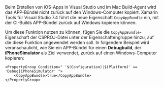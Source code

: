 
Beim Erstellen von iOS-Apps in Visual Studio und im Mac Build-Agent wird das APP-Bündel nicht zurück auf den Windows-Computer kopiert. Xamarin Tools für Visual Studio 7.4 führt die neue Eigenschaft `CopyAppBundle` ein, mit der CI-Builds APP-Bündel zurück auf Windows kopieren können.

Um diese Funktion nutzen zu können, fügen Sie die `CopyAppBundle`-Eigenschaft der CSPROJ-Datei unter der Eigenschaftengruppe hinzu, auf die diese Funktion angewendet werden soll. In folgendem Beispiel wird veranschaulicht, wie Sie ein APP-Bündel für einen **Debugbuild**, der **iPhoneSimulator** als Ziel verwendet, zurück auf einen Windows-Computer kopieren:

    <PropertyGroup Condition=" '$(Configuration)|$(Platform)' == 'Debug|iPhoneSimulator' ">
        <CopyAppBundle>true</CopyAppBundle>
    </PropertyGroup>

